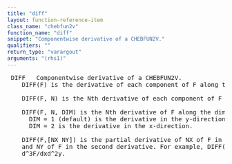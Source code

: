 ```yaml
---
title: "diff"
layout: function-reference-item
class_name: "chebfun2v"
function_name: "diff"
snippet: "Componentwise derivative of a CHEBFUN2V."
qualifiers: ""
return_type: "varargout"
arguments: "(rhs1)"
---
```


<pre class="help-text"> DIFF   Componentwise derivative of a CHEBFUN2V.
    DIFF(F) is the derivative of each component of F along the y direction.
 
    DIFF(F, N) is the Nth derivative of each component of F in the y direction.
 
    DIFF(F, N, DIM) is the Nth derivative of F along the dimension DIM.
      DIM = 1 (default) is the derivative in the y-direction.
      DIM = 2 is the derivative in the x-direction.
 
    DIFF(F,[NX NY]) is the partial derivative of NX of F in the first variable,
    and NY of F in the second derivative. For example, DIFF(F,[1 2]) is
    d^3F/dxd^2y.
</pre>